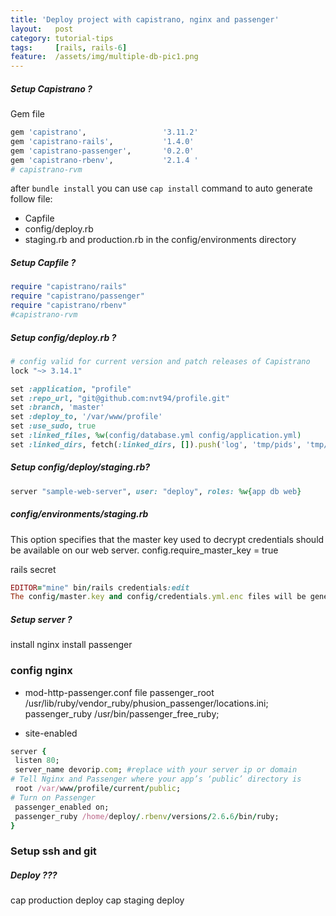 ```yaml
---
title: 'Deploy project with capistrano, nginx and passenger'
layout:   post
category: tutorial-tips
tags:     [rails, rails-6]
feature:  /assets/img/multiple-db-pic1.png
---
```


##### Setup Capistrano ?
Gem file
```ruby
gem 'capistrano',                 '3.11.2'
gem 'capistrano-rails',           '1.4.0'
gem 'capistrano-passenger',       '0.2.0'
gem 'capistrano-rbenv',           '2.1.4 '
# capistrano-rvm
```
after `bundle install` you can use `cap install` command to auto generate follow file: 
* Capfile
* config/deploy.rb
* staging.rb and production.rb in the config/environments directory

##### Setup Capfile ?

```ruby
require "capistrano/rails"
require "capistrano/passenger"
require "capistrano/rbenv"
#capistrano-rvm
```
##### Setup config/deploy.rb ?

``` ruby
# config valid for current version and patch releases of Capistrano
lock "~> 3.14.1"

set :application, "profile"
set :repo_url, "git@github.com:nvt94/profile.git"
set :branch, 'master'
set :deploy_to, '/var/www/profile'
set :use_sudo, true
set :linked_files, %w(config/database.yml config/application.yml)
set :linked_dirs, fetch(:linked_dirs, []).push('log', 'tmp/pids', 'tmp/cache', 'tmp/sockets', 'vendor/bundle', 'public/system')

```
##### Setup config/deploy/staging.rb?

```ruby
server "sample-web-server", user: "deploy", roles: %w{app db web}
```

##### config/environments/staging.rb
This option specifies that the master key used to decrypt credentials should be available on our web server.
config.require_master_key = true

rails secret
```ruby
EDITOR="mine" bin/rails credentials:edit
The config/master.key and config/credentials.yml.enc files will be generated.
```

##### Setup server ?
install nginx
install passenger

### config nginx
* mod-http-passenger.conf file
passenger_root /usr/lib/ruby/vendor_ruby/phusion_passenger/locations.ini;
passenger_ruby /usr/bin/passenger_free_ruby;

*  site-enabled 
```ruby
server {
 listen 80;
 server_name devorip.com; #replace with your server ip or domain
# Tell Nginx and Passenger where your app’s ‘public’ directory is
 root /var/www/profile/current/public;
# Turn on Passenger
 passenger_enabled on;
 passenger_ruby /home/deploy/.rbenv/versions/2.6.6/bin/ruby;
}
```
### Setup ssh and git


##### Deploy ???
cap production deploy
cap staging deploy

